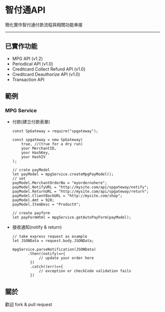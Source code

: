 # 智付通API

  簡化實作智付通付款流程與相關功能串接

---

## 已實作功能

  * MPG API (v1.2)
  * Periodical API (v1.0)
  * Creditcard Collect Refund API (v1.0)
  * Creditcard Deauthorize API (v1.0)
  * Transaction API
  
## 範例

### MPG Service

  * 付款(建立付款表單)
  
        const SpGateway = require("spgateway");

        const spgateway = new SpGateway(
            true, //(true for a dry run)
            your MerchantID,
            your HashKey,
            your HashIV
        );

        // crate payModel
        let payModel = mpgService.createMpgPayModel();
        // set
        payModel.MerchantOrderNo = "myordernohere";
        payModel.NotifyURL = "http://mysite.com/api/spgateway/notify";
        payModel.ReturnURL = "http://mysite.com/api/spgateway/return";
        payModel.ClientBackURL = "http://mysite.com/shop";
        payModel.Amt = 928;
        payModel.ItemDesc = "ProductX";

        // create payform
        let payFormHtml = mpgService.getAutoPayForm(payModel);
        
        
  * 接收通知(notify & return)
        
        // take express request as example
        let JSONData = request.body.JSONData;
        
        mpgService.parseNotification(JSONData)
               .then((notify)=>{
                    // update your order here
                })
                .catch((err)=>{
                    // exception or checkCode validation fails
                })
      
## 關於
  
  歡迎 fork & pull request    
